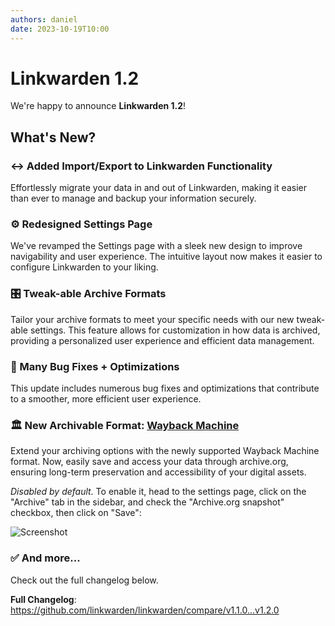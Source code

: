 ```yaml
---
authors: daniel
date: 2023-10-19T10:00
---
```


# Linkwarden 1.2

We're happy to announce **Linkwarden 1.2**!

<!--truncate-->

## What's New?

### ↔️ Added Import/Export to Linkwarden Functionality

Effortlessly migrate your data in and out of Linkwarden, making it easier than ever to manage and backup your information securely.

### ⚙️ Redesigned Settings Page

We've revamped the Settings page with a sleek new design to improve navigability and user experience. The intuitive layout now makes it easier to configure Linkwarden to your liking.

### 🎛️ Tweak-able Archive Formats

Tailor your archive formats to meet your specific needs with our new tweak-able settings. This feature allows for customization in how data is archived, providing a personalized user experience and efficient data management.

### 🐜 Many Bug Fixes + Optimizations

This update includes numerous bug fixes and optimizations that contribute to a smoother, more efficient user experience.

### 🏛️ New Archivable Format: [Wayback Machine](https://archive.org)

Extend your archiving options with the newly supported Wayback Machine format. Now, easily save and access your data through archive.org, ensuring long-term preservation and accessibility of your digital assets.

_Disabled by default._ To enable it, head to the settings page, click on the "Archive" tab in the sidebar, and check the "Archive.org snapshot" checkbox, then click on "Save":

![Screenshot](https://github.com/linkwarden/linkwarden/assets/93432314/639d9da8-073e-41fa-ba3f-32b174331ff2)

### ✅ And more...

Check out the full changelog below.

**Full Changelog**: https://github.com/linkwarden/linkwarden/compare/v1.1.0...v1.2.0
